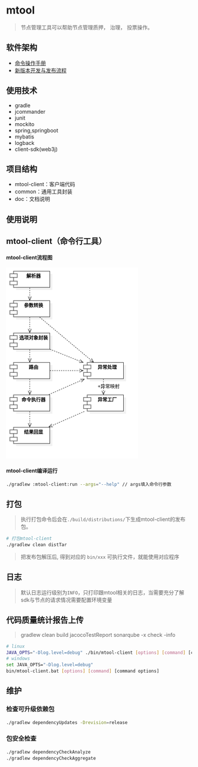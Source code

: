 # mtool
> 节点管理工具可以帮助节点管理质押， 治理， 投票操作。
## 软件架构

- [命令操作手册](./docs/命令操作手册.txt)
- [新版本开发与发布流程](./docs/新版本开发与发布流程.md)


## 使用技术

- gradle
- jcommander
- junit
- mockito
- spring,springboot
- mybatis
- logback
- client-sdk(web3j)

## 项目结构

- mtool-client：客户端代码
- common：通用工具封装
- doc：文档说明



## 使用说明

## mtool-client（命令行工具）

#### mtool-client流程图

![mtool-client组件图.png](./docs/images/mtool-client组件图.png)

#### mtool-client编译运行
```bash
./gradlew :mtool-client:run --args="--help" // args填入命令行参数
```


## 打包
> 执行打包命令后会在`./build/distributions/`下生成mtool-client的发布包。
```bash
# 打包mtool-client
./gradlew clean distTar
```

> 把发布包解压后, 得到对应的 `bin/xxx` 可执行文件，就能使用对应程序

## 日志
> 默认日志运行级别为`INFO`，只打印跟mtool相关的日志，当需要充分了解sdk与节点的请求情况需要配置环境变量

## 代码质量统计报告上传
> gradlew clean build jacocoTestReport sonarqube -x check -info
>
```bash
# linux
JAVA_OPTS="-Dlog.level=debug" ./bin/mtool-client [options] [command] [command options]
# windows
set JAVA_OPTS="-Dlog.level=debug"
bin/mtool-client.bat [options] [command] [command options]
```

## 维护
### 检查可升级依赖包
```bash
./gradlew dependencyUpdates -Drevision=release
```

### 包安全检查
```bash
./gradlew dependencyCheckAnalyze
./gradlew dependencyCheckAggregate
```
